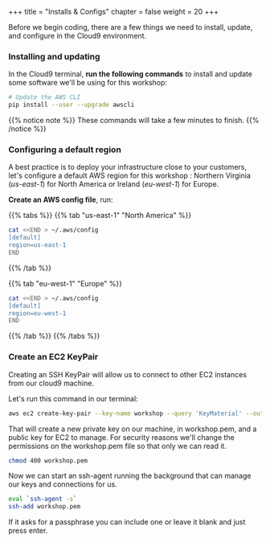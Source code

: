 +++
title = "Installs & Configs"
chapter = false
weight = 20
+++

Before we begin coding, there are a few things we need to install, update, and configure in the Cloud9 environment.

### Installing and updating

In the Cloud9 terminal, **run the following commands** to install and update some software we'll be using for this workshop:

```bash
# Update the AWS CLI
pip install --user --upgrade awscli
```

{{% notice note %}}
These commands will take a few minutes to finish.
{{% /notice %}}

### Configuring a default region 

A best practice is to deploy your infrastructure close to your customers, let's configure a default AWS region for this workshop : Northern Virginia (*us-east-1*) for North America or Ireland (*eu-west-1*) for Europe.

**Create an AWS config file**, run:

{{% tabs %}}
{{% tab "us-east-1" "North America" %}}
```bash
cat <<END > ~/.aws/config
[default]
region=us-east-1
END
```
{{% /tab %}}

{{% tab  "eu-west-1"  "Europe" %}}
```bash
cat <<END > ~/.aws/config
[default]
region=eu-west-1
END
```
{{% /tab %}}
{{% /tabs %}}


### Create an EC2 KeyPair

Creating an SSH KeyPair will allow us to connect to other EC2 instances from our cloud9 machine.

Let's run this command in our terminal:
```bash
aws ec2 create-key-pair --key-name workshop --query 'KeyMaterial' --output text > workshop.pem
```

That will create a new private key on our machine, in workshop.pem, and a public key for EC2 to manage. For security reasons we'll change the permissions on the workshop.pem file so that only we can read it.

```bash
chmod 400 workshop.pem
```

Now we can start an ssh-agent running the background that can manage our keys and connections for us.

```bash
eval `ssh-agent -s`
ssh-add workshop.pem
```

If it asks for a passphrase you can include one or leave it blank and just press enter.


